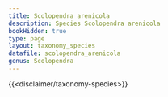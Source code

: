 ```yaml
---
title: Scolopendra arenicola
description: Species Scolopendra arenicola
bookHidden: true
type: page
layout: taxonomy_species
datafile: scolopendra_arenicola
genus: Scolopendra
---
```


{{<disclaimer/taxonomy-species>}}